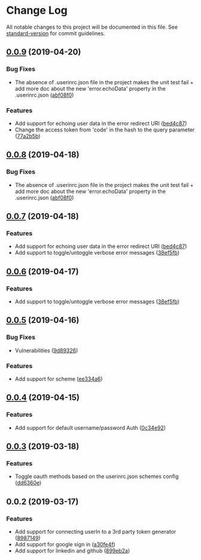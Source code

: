 # Change Log

All notable changes to this project will be documented in this file. See [standard-version](https://github.com/conventional-changelog/standard-version) for commit guidelines.

<a name="0.0.9"></a>
## [0.0.9](https://github.com/nicolasdao/userin/compare/v0.0.6...v0.0.9) (2019-04-20)


### Bug Fixes

* The absence of .userinrc.json file in the project makes the unit test fail + add more doc about the new 'error.echoData' property in the .userinrc.json ([abf08f0](https://github.com/nicolasdao/userin/commit/abf08f0))


### Features

* Add support for echoing user data in the error redirect URI ([bed4c87](https://github.com/nicolasdao/userin/commit/bed4c87))
* Change the access token from 'code' in the hash to the query parameter ([77a2b5b](https://github.com/nicolasdao/userin/commit/77a2b5b))



<a name="0.0.8"></a>
## [0.0.8](https://github.com/nicolasdao/userin/compare/v0.0.7...v0.0.8) (2019-04-18)


### Bug Fixes

* The absence of .userinrc.json file in the project makes the unit test fail + add more doc about the new 'error.echoData' property in the .userinrc.json ([abf08f0](https://github.com/nicolasdao/userin/commit/abf08f0))



<a name="0.0.7"></a>
## [0.0.7](https://github.com/nicolasdao/userin/compare/v0.0.5...v0.0.7) (2019-04-18)


### Features

* Add support for echoing user data in the error redirect URI ([bed4c87](https://github.com/nicolasdao/userin/commit/bed4c87))
* Add support to toggle/untoggle verbose error messages ([38ef5fb](https://github.com/nicolasdao/userin/commit/38ef5fb))



<a name="0.0.6"></a>
## [0.0.6](https://github.com/nicolasdao/userin/compare/v0.0.5...v0.0.6) (2019-04-17)


### Features

* Add support to toggle/untoggle verbose error messages ([38ef5fb](https://github.com/nicolasdao/userin/commit/38ef5fb))



<a name="0.0.5"></a>
## [0.0.5](https://github.com/nicolasdao/userin/compare/v0.0.4...v0.0.5) (2019-04-16)


### Bug Fixes

* Vulnerabilities ([9d89326](https://github.com/nicolasdao/userin/commit/9d89326))


### Features

* Add support for  scheme ([ee334a6](https://github.com/nicolasdao/userin/commit/ee334a6))



<a name="0.0.4"></a>
## [0.0.4](https://github.com/nicolasdao/userin/compare/v0.0.3...v0.0.4) (2019-04-15)


### Features

* Add support for default username/password Auth ([0c34e92](https://github.com/nicolasdao/userin/commit/0c34e92))



<a name="0.0.3"></a>
## [0.0.3](https://github.com/nicolasdao/userin/compare/v0.0.2...v0.0.3) (2019-03-18)


### Features

* Toggle oauth methods based on the userinrc.json schemes config ([dd6360e](https://github.com/nicolasdao/userin/commit/dd6360e))



<a name="0.0.2"></a>
## 0.0.2 (2019-03-17)


### Features

* Add support for connecting userIn to a 3rd party token generator ([8987149](https://github.com/nicolasdao/userin/commit/8987149))
* Add support for google sign in ([a30fe4f](https://github.com/nicolasdao/userin/commit/a30fe4f))
* Add support for linkedin and github ([899eb2a](https://github.com/nicolasdao/userin/commit/899eb2a))

